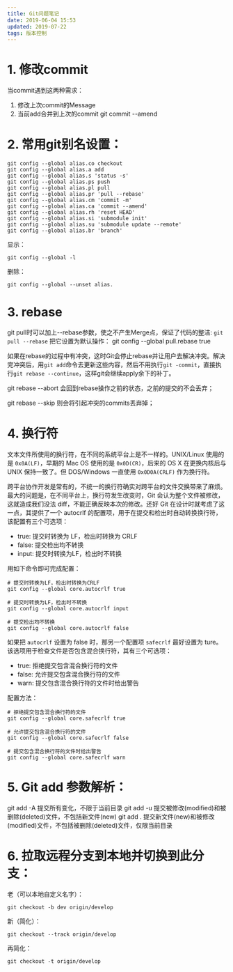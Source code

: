 ```yaml
---
title: Git问题笔记
date: 2019-06-04 15:53
updated: 2019-07-22
tags: 版本控制
---
```


# 1. 修改commit

<!-- more -->

当commit遇到这两种需求：
1. 修改上次commit的Message
2. 当前add合并到上次的commit
git commit --amend

# 2. 常用git别名设置：

```
git config --global alias.co checkout
git config --global alias.a add
git config --global alias.s 'status -s'
git config --global alias.ps push
git config --global alias.pl pull
git config --global alias.pr 'pull --rebase'
git config --global alias.cm 'commit -m'
git config --global alias.ca 'commit --amend'
git config --global alias.rh 'reset HEAD'
git config --global alias.si 'submodule init'
git config --global alias.su 'submodule update --remote'
git config --global alias.br 'branch'
```

显示：

```
git config --global -l
```

删除：

```
git config --global --unset alias.
```

# 3. rebase

git pull时可以加上--rebase参数，使之不产生Merge点，保证了代码的整洁:
`git pull --rebase`
把它设置为默认操作：
git config --global pull.rebase true

如果在rebase的过程中有冲突，这时Git会停止rebase并让用户去解决冲突。解决完冲突后，用`git add`命令去更新这些内容，然后不用执行`git -commit`，直接执行`git rebase --continue`，这样git会继续apply余下的补丁。

git rebase --abort 会回到rebase操作之前的状态，之前的提交的不会丢弃；

git rebase --skip 则会将引起冲突的commits丢弃掉；

# 4. 换行符

文本文件所使用的换行符，在不同的系统平台上是不一样的。UNIX/Linux 使用的是 `0x0A(LF)`，早期的 Mac OS 使用的是 `0x0D(CR)`，后来的 OS X 在更换内核后与 UNIX 保持一致了。但 DOS/Windows 一直使用 `0x0D0A(CRLF)` 作为换行符。

跨平台协作开发是常有的，不统一的换行符确实对跨平台的文件交换带来了麻烦。最大的问题是，在不同平台上，换行符发生改变时，Git 会认为整个文件被修改，这就造成我们没法 diff，不能正确反映本次的修改。还好 Git 在设计时就考虑了这一点，其提供了一个 autocrlf 的配置项，用于在提交和检出时自动转换换行符，该配置有三个可选项：

- true: 提交时转换为 LF，检出时转换为 CRLF
- false: 提交检出均不转换
- input: 提交时转换为LF，检出时不转换

用如下命令即可完成配置：
```
# 提交时转换为LF，检出时转换为CRLF
git config --global core.autocrlf true

# 提交时转换为LF，检出时不转换
git config --global core.autocrlf input

# 提交检出均不转换
git config --global core.autocrlf false
```
如果把 `autocrlf` 设置为 false 时，那另一个配置项 `safecrlf` 最好设置为 ture。该选项用于检查文件是否包含混合换行符，其有三个可选项：

- true: 拒绝提交包含混合换行符的文件
- false: 允许提交包含混合换行符的文件
- warn: 提交包含混合换行符的文件时给出警告

配置方法：
```
# 拒绝提交包含混合换行符的文件
git config --global core.safecrlf true

# 允许提交包含混合换行符的文件
git config --global core.safecrlf false

# 提交包含混合换行符的文件时给出警告
git config --global core.safecrlf warn
```

# 5. Git add 参数解析：

git add -A  提交所有变化，不限于当前目录
git add -u  提交被修改(modified)和被删除(deleted)文件，不包括新文件(new)
git add .   提交新文件(new)和被修改(modified)文件，不包括被删除(deleted)文件，仅限当前目录

# 6. 拉取远程分支到本地并切换到此分支：

老（可以本地自定义名字）：

```
git checkout -b dev origin/develop
```

新（简化）：

````
git checkout --track origin/develop
````

再简化：

````
git checkout -t origin/develop
````